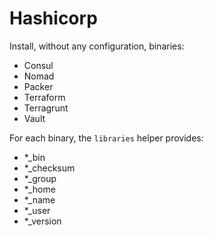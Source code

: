 # Hashicorp

Install, without any configuration, binaries:

- Consul
- Nomad
- Packer
- Terraform
- Terragrunt
- Vault

For each binary, the `libraries` helper provides:

- \*\_bin
- \*\_checksum
- \*\_group
- \*\_home
- \*\_name
- \*\_user
- \*\_version
